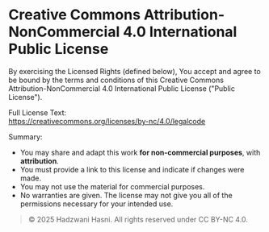Creative Commons Attribution-NonCommercial 4.0 International Public License  
=====================================================================

By exercising the Licensed Rights (defined below), You accept and agree to be bound by the terms and conditions of this Creative Commons Attribution-NonCommercial 4.0 International Public License ("Public License").

Full License Text:  
https://creativecommons.org/licenses/by-nc/4.0/legalcode

Summary:
- You may share and adapt this work **for non-commercial purposes**, with **attribution**.
- You must provide a link to this license and indicate if changes were made.
- You may not use the material for commercial purposes.
- No warranties are given. The license may not give you all of the permissions necessary for your intended use.

> © 2025 Hadzwani Hasni. All rights reserved under CC BY-NC 4.0.

